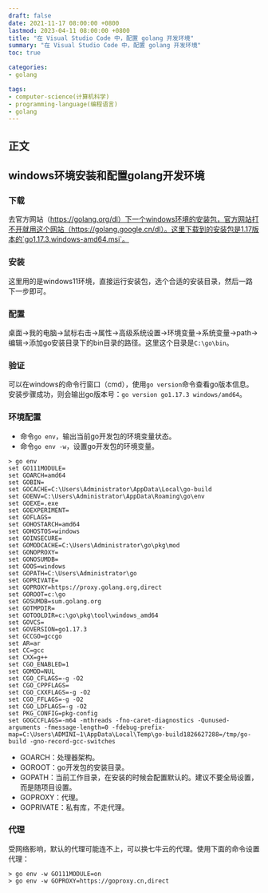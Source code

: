 ```yaml
---
draft: false
date: 2021-11-17 08:00:00 +0800
lastmod: 2023-04-11 08:00:00 +0800
title: "在 Visual Studio Code 中，配置 golang 开发环境"
summary: "在 Visual Studio Code 中，配置 golang 开发环境"
toc: true

categories:
- golang

tags:
- computer-science(计算机科学)
- programming-language(编程语言)
- golang
---
```

## 正文

## windows环境安装和配置golang开发环境

### 下载

去官方网站（https://golang.org/dl）下一个windows环境的安装包，官方网站打不开就用这个网站（https://golang.google.cn/dl）。这里下载到的安装包是1.17版本的`go1.17.3.windows-amd64.msi`。

### 安装

这里用的是windows11环境，直接运行安装包，选个合适的安装目录，然后一路下一步即可。

### 配置

桌面->我的电脑->鼠标右击->属性->高级系统设置->环境变量->系统变量->path->编辑->添加go安装目录下的bin目录的路径。这里这个目录是`C:\go\bin`。

### 验证

可以在windows的命令行窗口（cmd），使用`go version`命令查看go版本信息。安装步骤成功，则会输出go版本号：`go version go1.17.3 windows/amd64`。

### 环境配置

- 命令`go env`，输出当前go开发包的环境变量状态。
- 命令`go env -w`，设置go开发包的环境变量。

```
> go env
set GO111MODULE=
set GOARCH=amd64
set GOBIN=
set GOCACHE=C:\Users\Administrator\AppData\Local\go-build
set GOENV=C:\Users\Administrator\AppData\Roaming\go\env
set GOEXE=.exe
set GOEXPERIMENT=
set GOFLAGS=
set GOHOSTARCH=amd64
set GOHOSTOS=windows
set GOINSECURE=
set GOMODCACHE=C:\Users\Administrator\go\pkg\mod
set GONOPROXY=
set GONOSUMDB=
set GOOS=windows
set GOPATH=C:\Users\Administrator\go
set GOPRIVATE=
set GOPROXY=https://proxy.golang.org,direct
set GOROOT=c:\go
set GOSUMDB=sum.golang.org
set GOTMPDIR=
set GOTOOLDIR=c:\go\pkg\tool\windows_amd64
set GOVCS=
set GOVERSION=go1.17.3
set GCCGO=gccgo
set AR=ar
set CC=gcc
set CXX=g++
set CGO_ENABLED=1
set GOMOD=NUL
set CGO_CFLAGS=-g -O2
set CGO_CPPFLAGS=
set CGO_CXXFLAGS=-g -O2
set CGO_FFLAGS=-g -O2
set CGO_LDFLAGS=-g -O2
set PKG_CONFIG=pkg-config
set GOGCCFLAGS=-m64 -mthreads -fno-caret-diagnostics -Qunused-arguments -fmessage-length=0 -fdebug-prefix-map=C:\Users\ADMINI~1\AppData\Local\Temp\go-build1826627288=/tmp/go-build -gno-record-gcc-switches
```

- GOARCH：处理器架构。
- GOROOT：go开发包的安装目录。
- GOPATH：当前工作目录，在安装的时候会配置默认的。建议不要全局设置，而是随项目设置。
- GOPROXY：代理。
- GOPRIVATE：私有库，不走代理。

### 代理

受网络影响，默认的代理可能连不上，可以换七牛云的代理。使用下面的命令设置代理：

```
> go env -w GO111MODULE=on
> go env -w GOPROXY=https://goproxy.cn,direct
```
